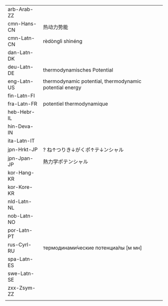 | | | |
|-|-|-|
| arb-Arab-ZZ |  |  |
| cmn-Hans-CN | 热动力势能 |  |
| cmn-Latn-CN | rèdònglì shìnéng |  |
| dan-Latn-DK |  |  |
| deu-Latn-DE | thermodynamisches Potential |  |
| eng-Latn-US | thermodynamic potential, thermodynamic potential energy |  |
| fin-Latn-FI |  |  |
| fra-Latn-FR | potentiel thermodynamique |  |
| heb-Hebr-IL |  |  |
| hin-Deva-IN |  |  |
| ita-Latn-IT |  |  |
| jpn-Hrkt-JP | ? ね↑つりき↓がくポ↑テ↓ンシャル |  |
| jpn-Jpan-JP | 熱力学ポテンシャル |  |
| kor-Hang-KR |  |  |
| kor-Kore-KR |  |  |
| nld-Latn-NL |  |  |
| nob-Latn-NO |  |  |
| por-Latn-PT |  |  |
| rus-Cyrl-RU | термодинами́ческие потенциа́лы [м мн] |  |
| spa-Latn-ES |  |  |
| swe-Latn-SE |  |  |
| zxx-Zsym-ZZ |  |  |
|  |  |  |
